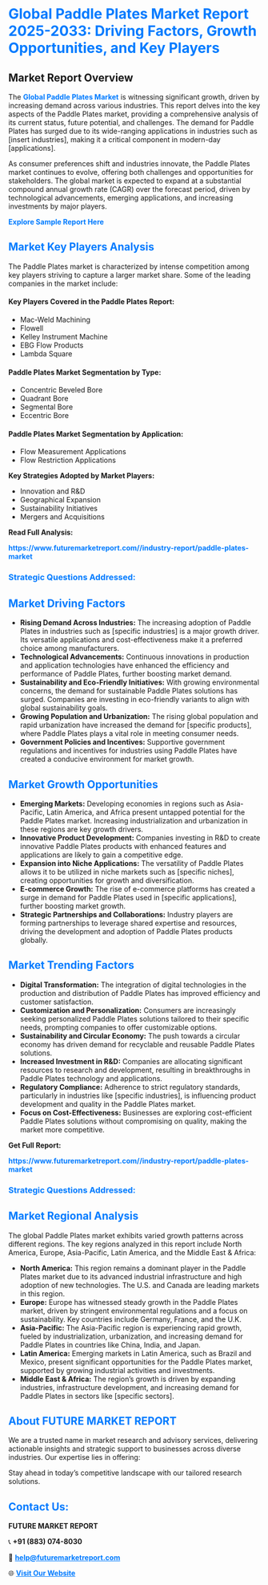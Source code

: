 <h1 style="color: #007BFF;">Global Paddle Plates Market Report 2025-2033: Driving Factors, Growth Opportunities, and Key Players</h1>

<section id="overview">
<h2>Market Report Overview</h2>
<p>The <a href="https://www.futuremarketreport.com//industry-report/paddle-plates-market" style="color: #007BFF; text-decoration: none;"><strong>Global Paddle Plates Market</strong></a> is witnessing significant growth, driven by increasing demand across various industries. This report delves into the key aspects of the Paddle Plates market, providing a comprehensive analysis of its current status, future potential, and challenges. The demand for Paddle Plates has surged due to its wide-ranging applications in industries such as [insert industries], making it a critical component in modern-day [applications].</p>
<p>As consumer preferences shift and industries innovate, the Paddle Plates market continues to evolve, offering both challenges and opportunities for stakeholders. The global market is expected to expand at a substantial compound annual growth rate (CAGR) over the forecast period, driven by technological advancements, emerging applications, and increasing investments by major players.</p>
</section>

<section id="overview">
<p><a href="https://www.futuremarketreport.com//request-sample/reportId=92417" style="color: #007BFF; text-decoration: none;"><strong>Explore Sample Report Here</strong></a></p>
</section>

<section id="key-players">
<h2 style="color: #007BFF;">Market Key Players Analysis</h2>
<p>The Paddle Plates market is characterized by intense competition among key players striving to capture a larger market share. Some of the leading companies in the market include:</p>
<h4>Key Players Covered in the Paddle Plates Report:</h4>
<ul><li>Mac-Weld Machining</li><li>Flowell</li><li>Kelley Instrument Machine</li><li>EBG Flow Products</li><li>Lambda Square</li></ul>
<h4>Paddle Plates Market Segmentation by Type:</h4>
<ul><li>Concentric Beveled Bore</li><li>Quadrant Bore</li><li>Segmental Bore</li><li>Eccentric Bore</li></ul>

<h4>Paddle Plates Market Segmentation by Application:</h4>
<ul><li>Flow Measurement Applications</li><li>Flow Restriction Applications</li></ul>
<p><strong>Key Strategies Adopted by Market Players:</strong></p>
<ul>
<li>Innovation and R&D</li>
<li>Geographical Expansion</li>
<li>Sustainability Initiatives</li>
<li>Mergers and Acquisitions</li>
</ul>
</section>

<section>
<p><strong>Read Full Analysis: </strong></p><a href="https://www.futuremarketreport.com//industry-report/paddle-plates-market" style="color: #007BFF; text-decoration: none;"><strong>https://www.futuremarketreport.com//industry-report/paddle-plates-market</strong></a>
<h3 style="color: #007BFF;">Strategic Questions Addressed:</h3>
</section>

<section id="driving-factors">
<h2 style="color: #007BFF;">Market Driving Factors</h2>
<ul>
<li><strong>Rising Demand Across Industries:</strong> The increasing adoption of Paddle Plates in industries such as [specific industries] is a major growth driver. Its versatile applications and cost-effectiveness make it a preferred choice among manufacturers.</li>
<li><strong>Technological Advancements:</strong> Continuous innovations in production and application technologies have enhanced the efficiency and performance of Paddle Plates, further boosting market demand.</li>
<li><strong>Sustainability and Eco-Friendly Initiatives:</strong> With growing environmental concerns, the demand for sustainable Paddle Plates solutions has surged. Companies are investing in eco-friendly variants to align with global sustainability goals.</li>
<li><strong>Growing Population and Urbanization:</strong> The rising global population and rapid urbanization have increased the demand for [specific products], where Paddle Plates plays a vital role in meeting consumer needs.</li>
<li><strong>Government Policies and Incentives:</strong> Supportive government regulations and incentives for industries using Paddle Plates have created a conducive environment for market growth.</li>
</ul>
</section>

<section id="growth-opportunities">
<h2 style="color: #007BFF;">Market Growth Opportunities</h2>
<ul>
<li><strong>Emerging Markets:</strong> Developing economies in regions such as Asia-Pacific, Latin America, and Africa present untapped potential for the Paddle Plates market. Increasing industrialization and urbanization in these regions are key growth drivers.</li>
<li><strong>Innovative Product Development:</strong> Companies investing in R&D to create innovative Paddle Plates products with enhanced features and applications are likely to gain a competitive edge.</li>
<li><strong>Expansion into Niche Applications:</strong> The versatility of Paddle Plates allows it to be utilized in niche markets such as [specific niches], creating opportunities for growth and diversification.</li>
<li><strong>E-commerce Growth:</strong> The rise of e-commerce platforms has created a surge in demand for Paddle Plates used in [specific applications], further boosting market growth.</li>
<li><strong>Strategic Partnerships and Collaborations:</strong> Industry players are forming partnerships to leverage shared expertise and resources, driving the development and adoption of Paddle Plates products globally.</li>
</ul>
</section>

<section id="trending-factors">
<h2 style="color: #007BFF;">Market Trending Factors</h2>
<ul>
<li><strong>Digital Transformation:</strong> The integration of digital technologies in the production and distribution of Paddle Plates has improved efficiency and customer satisfaction.</li>
<li><strong>Customization and Personalization:</strong> Consumers are increasingly seeking personalized Paddle Plates solutions tailored to their specific needs, prompting companies to offer customizable options.</li>
<li><strong>Sustainability and Circular Economy:</strong> The push towards a circular economy has driven demand for recyclable and reusable Paddle Plates solutions.</li>
<li><strong>Increased Investment in R&D:</strong> Companies are allocating significant resources to research and development, resulting in breakthroughs in Paddle Plates technology and applications.</li>
<li><strong>Regulatory Compliance:</strong> Adherence to strict regulatory standards, particularly in industries like [specific industries], is influencing product development and quality in the Paddle Plates market.</li>
<li><strong>Focus on Cost-Effectiveness:</strong> Businesses are exploring cost-efficient Paddle Plates solutions without compromising on quality, making the market more competitive.</li>
</ul>
</section>

<section>
<p><strong>Get Full Report: </strong></p><a href="https://www.futuremarketreport.com//industry-report/paddle-plates-market" style="color: #007BFF; text-decoration: none;"><strong>https://www.futuremarketreport.com//industry-report/paddle-plates-market</strong></a>
<h3 style="color: #007BFF;">Strategic Questions Addressed:</h3>
</section>


<section id="regional-analysis">
<h2 style="color: #007BFF;">Market Regional Analysis</h2>
<p>The global Paddle Plates market exhibits varied growth patterns across different regions. The key regions analyzed in this report include North America, Europe, Asia-Pacific, Latin America, and the Middle East & Africa:</p>
<ul>
<li><strong>North America:</strong> This region remains a dominant player in the Paddle Plates market due to its advanced industrial infrastructure and high adoption of new technologies. The U.S. and Canada are leading markets in this region.</li>
<li><strong>Europe:</strong> Europe has witnessed steady growth in the Paddle Plates market, driven by stringent environmental regulations and a focus on sustainability. Key countries include Germany, France, and the U.K.</li>
<li><strong>Asia-Pacific:</strong> The Asia-Pacific region is experiencing rapid growth, fueled by industrialization, urbanization, and increasing demand for Paddle Plates in countries like China, India, and Japan.</li>
<li><strong>Latin America:</strong> Emerging markets in Latin America, such as Brazil and Mexico, present significant opportunities for the Paddle Plates market, supported by growing industrial activities and investments.</li>
<li><strong>Middle East & Africa:</strong> The region’s growth is driven by expanding industries, infrastructure development, and increasing demand for Paddle Plates in sectors like [specific sectors].</li>
</ul>
</section>

<footer>
<h2 style="color: #007BFF;">About FUTURE MARKET REPORT</h2>
<p>We are a trusted name in market research and advisory services, delivering actionable insights and strategic support to businesses across diverse industries. Our expertise lies in offering:</p>

<p>Stay ahead in today’s competitive landscape with our tailored research solutions.</p>

<h2 style="color: #007BFF;">Contact Us:</h2>
<p><strong>FUTURE MARKET REPORT</strong></p>
<p>📞 <strong>+91 (883) 074-8030</strong></p>
<p>📧 <strong><a href="mailto:help@futuremarketreport.com" style="color: #007BFF;">help@futuremarketreport.com</a></strong></p>
<p>🌐 <strong><a href="https://www.futuremarketreport.com/" style="color: #007BFF;">Visit Our Website</a></strong></p>
</footer>